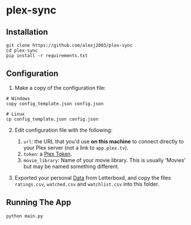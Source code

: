 # plex-sync

## Installation

```
git clone https://github.com/alexj2003/plex-sync
cd plex-sync
pip install -r requirements.txt
```

## Configuration

1. Make a copy of the configuration file:

```
# Windows
copy config_template.json config.json

# Linux
cp config_template.json config.json
```

2. Edit configuration file with the following:
    1. `url`: the URL that you'd use **on this machine** to connect directly to your Plex server (not a link to `app.plex.tv`).
    2. `token`: a [Plex Token](https://support.plex.tv/articles/204059436-finding-an-authentication-token-x-plex-token/).
    3. `movie_library`: Name of your movie library. This is usually 'Movies' but may be named something different.

3. Exported your personal [Data](https://letterboxd.com/settings/data/) from Letterboxd, and copy the files `ratings.csv`, `watched.csv` and `watchlist.csv` into this folder.

## Running The App

```
python main.py
```